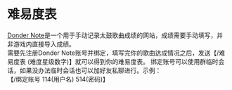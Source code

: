 <script>
import Chatbox from '/components/messager.vue'
export default {
  components: {
    Chatbox,
  },
  data() {
    return {
      chatMessages: [
        { sender: 'me', text: '/绑定账号 114 514' },
        { sender: 'other', text: '添加用户信息成功！' },
        { sender: 'me', text: '/难易度表 10' },
        { sender: 'other', text: '我找个笔画一下...' },
      ],
    };
  },
};
</script>

# 难易度表
[Donder Note](https://hatahata.outsystemscloud.com/DonderNote/)是一个用于手动记录太鼓歌曲成绩的网站，成绩需要手动填写，并非游戏内直接导入成绩。  
需要先注册Donder Note账号并绑定，填写完你的歌曲达成情况之后，发送【/难易度表 (难度星级数字)】就可以得到你的难易度表。
绑定账号可以使用群临时会话，如果没办法临时会话也可以加好友私聊进行。示例：  
【/绑定账号 114(用户名) 514(密码)】

<Chatbox :messages="chatMessages" 
myAvatar='../avatar_neko.png' 
otherAvatar="../avatar_kinoko.png" />